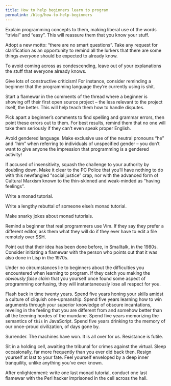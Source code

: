 ```yaml
---
title: How to help beginners learn to program
permalink: /blog/how-to-help-beginners
---
```


Explain programming concepts to them, making liberal use of the words “trivial” and “easy”. This will reassure them that you know your stuff.

Adopt a new motto: “there are no smart questions”. Take any request for clarification as an opportunity to remind all the lurkers that there are some things *everyone* should be expected to already know.

To avoid coming across as condescending, leave out of your explanations the stuff that everyone already knows.

Give lots of constructive criticism! For instance, consider reminding a beginner that the programming language they’re currently using is shit.

Start a flamewar in the comments of the thread where a beginner is showing off their first open source project – the less relevant to the project itself, the better. This will help teach them how to handle disputes.

Pick apart a beginner’s comments to find spelling and grammar errors, then point these errors out to them. For best results, remind them that no one will take them seriously if they can’t even speak proper English.

Avoid gendered language. Make exclusive use of the neutral pronouns “he” and “him” when referring to individuals of unspecified gender – you don’t want to give anyone the impression that programming is a gendered activity!

If accused of insensitivity, squash the challenge to your authority by doubling down. Make it clear to the PC Police that you’ll have nothing to do with this newfangled “social justice” crap, nor with the advanced form of Cultural Marxism known to the thin-skinned and weak-minded as “having feelings”.

Write a monad tutorial.

Write a lengthy rebuttal of someone else’s monad tutorial.

Make snarky jokes about monad tutorials.

Remind a beginner that real programmers use Vim. If they say they prefer a different editor, ask them what they will do if they ever have to edit a file remotely over SSH.

Point out that their idea has been done before, in Smalltalk, in the 1980s. Consider initiating a flamewar with the person who points out that it was also done in Lisp in the 1970s.

Under no circumstances lie to beginners about the difficulties you encountered when learning to program. If they catch you making the *obviously false claim* that you yourself once found some aspect of programming confusing, they will instantaneously lose all respect for you.

Flash back in time twenty years. Spend five years honing your skills amidst a culture of cliquish one-upmanship. Spend five years learning how to win arguments through your superior knowledge of obscure incantations, reveling in the feeling that you are different from and somehow better than all the teeming hordes of the mundane. Spend five years memorizing the semantics of `this` in JavaScript. Spend five years drinking to the memory of our once-proud civilization, of days gone by.

Surrender. The machines have won. It is all over for us. Resistance is futile.

Sit in a holding cell, awaiting the tribunal for crimes against the virtual. Sleep occasionally, far more frequently than you ever did back then. Resign yourself at last to your fate. Feel yourself enveloped by a deep inner tranquility, unlike anything you’ve ever known.

After enlightenment: write one last monad tutorial, conduct one last flamewar with the Perl hacker imprisoned in the cell across the hall.
